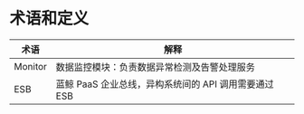 # 术语和定义

| 术语 | 解释 |
|--|--|
| Monitor |	数据监控模块：负责数据异常检测及告警处理服务 |
| ESB	  | 蓝鲸 PaaS 企业总线，异构系统间的 API 调用需要通过 ESB |
